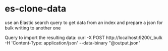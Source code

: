 # es-clone-data
use an Elastic search query to get data from an index and prepare a json for bulk writing to another one


Query to import the resulting data:
curl -X POST http://localhost:9200/_bulk  -H 'Content-Type: application/json' --data-binary "@output.json"